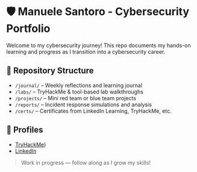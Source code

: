 # 🛡️ Manuele Santoro - Cybersecurity Portfolio

Welcome to my cybersecurity journey! This repo documents my hands-on learning and progress as I transition into a cybersecurity career.

## 📂 Repository Structure

- `/journal/` – Weekly reflections and learning journal
- `/labs/` – TryHackMe & tool-based lab walkthroughs
- `/projects/` – Mini red team or blue team projects
- `/reports/` – Incident response simulations and analysis
- `/certs/` – Certificates from LinkedIn Learning, TryHackMe, etc.

## 🔗 Profiles
- [TryHackMe](https://tryhackme.com/p/diabolele))
- [LinkedIn](https://www.linkedin.com/in/manuelesantoro/)

> Work in progress — follow along as I grow my skills!

